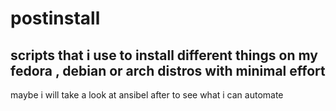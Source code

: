 # postinstall
scripts that i use to install different things on my fedora , debian or arch distros with minimal effort
---
maybe i will take a look at ansibel after to see what i can automate
